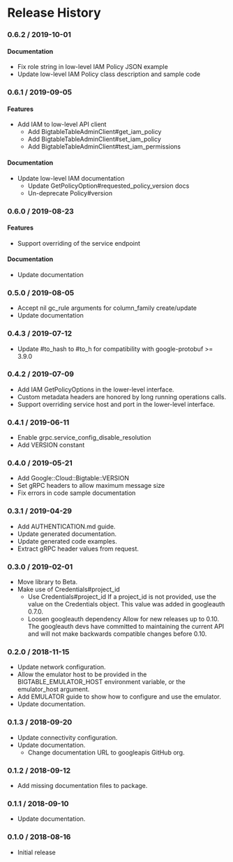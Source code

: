# Release History

### 0.6.2 / 2019-10-01

#### Documentation

* Fix role string in low-level IAM Policy JSON example
* Update low-level IAM Policy class description and sample code

### 0.6.1 / 2019-09-05

#### Features
	
* Add IAM to low-level API client
  * Add BigtableTableAdminClient#get_iam_policy
  * Add BigtableTableAdminClient#set_iam_policy
  * Add BigtableTableAdminClient#test_iam_permissions

#### Documentation

* Update low-level IAM documentation
  * Update GetPolicyOption#requested_policy_version docs
  * Un-deprecate Policy#version

### 0.6.0 / 2019-08-23

#### Features

* Support overriding of the service endpoint

#### Documentation

* Update documentation

### 0.5.0 / 2019-08-05

* Accept nil gc_rule arguments for column_family create/update
* Update documentation

### 0.4.3 / 2019-07-12

* Update #to_hash to #to_h for compatibility with google-protobuf >= 3.9.0

### 0.4.2 / 2019-07-09

* Add IAM GetPolicyOptions in the lower-level interface.
* Custom metadata headers are honored by long running operations calls.
* Support overriding service host and port in the lower-level interface.

### 0.4.1 / 2019-06-11

* Enable grpc.service_config_disable_resolution
* Add VERSION constant

### 0.4.0 / 2019-05-21

* Add Google::Cloud::Bigtable::VERSION
* Set gRPC headers to allow maximum message size
* Fix errors in code sample documentation

### 0.3.1 / 2019-04-29

* Add AUTHENTICATION.md guide.
* Update generated documentation.
* Update generated code examples.
* Extract gRPC header values from request.

### 0.3.0 / 2019-02-01

* Move library to Beta.
* Make use of Credentials#project_id
  * Use Credentials#project_id
    If a project_id is not provided, use the value on the Credentials object.
    This value was added in googleauth 0.7.0.
  * Loosen googleauth dependency
    Allow for new releases up to 0.10.
    The googleauth devs have committed to maintaining the current API
    and will not make backwards compatible changes before 0.10.

### 0.2.0 / 2018-11-15

* Update network configuration.
* Allow the emulator host to be provided in the BIGTABLE_EMULATOR_HOST
  environment variable, or the emulator_host argument.
* Add EMULATOR guide to show how to configure and use the emulator.
* Update documentation.

### 0.1.3 / 2018-09-20

* Update connectivity configuration.
* Update documentation.
  * Change documentation URL to googleapis GitHub org.

### 0.1.2 / 2018-09-12

* Add missing documentation files to package.

### 0.1.1 / 2018-09-10

* Update documentation.

### 0.1.0 / 2018-08-16

* Initial release
